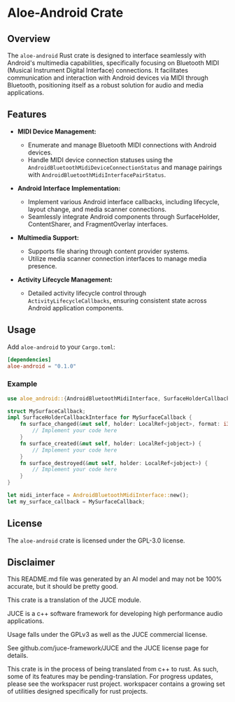 # Aloe-Android Crate

## Overview

The `aloe-android` Rust crate is designed to interface seamlessly with Android's multimedia capabilities, specifically focusing on Bluetooth MIDI (Musical Instrument Digital Interface) connections. It facilitates communication and interaction with Android devices via MIDI through Bluetooth, positioning itself as a robust solution for audio and media applications.

## Features

- **MIDI Device Management:**
  - Enumerate and manage Bluetooth MIDI connections with Android devices.
  - Handle MIDI device connection statuses using the `AndroidBluetoothMidiDeviceConnectionStatus` and manage pairings with `AndroidBluetoothMidiInterfacePairStatus`.

- **Android Interface Implementation:**
  - Implement various Android interface callbacks, including lifecycle, layout change, and media scanner connections.
  - Seamlessly integrate Android components through SurfaceHolder, ContentSharer, and FragmentOverlay interfaces.

- **Multimedia Support:**
  - Supports file sharing through content provider systems.
  - Utilize media scanner connection interfaces to manage media presence.

- **Activity Lifecycle Management:**
  - Detailed activity lifecycle control through `ActivityLifecycleCallbacks`, ensuring consistent state across Android application components.

## Usage

Add `aloe-android` to your `Cargo.toml`:

```toml
[dependencies]
aloe-android = "0.1.0"
```

### Example

```rust
use aloe_android::{AndroidBluetoothMidiInterface, SurfaceHolderCallbackInterface};

struct MySurfaceCallback;
impl SurfaceHolderCallbackInterface for MySurfaceCallback {
    fn surface_changed(&mut self, holder: LocalRef<jobject>, format: i32, width: i32, height: i32) {
        // Implement your code here
    }
    fn surface_created(&mut self, holder: LocalRef<jobject>) {
        // Implement your code here
    }
    fn surface_destroyed(&mut self, holder: LocalRef<jobject>) {
        // Implement your code here
    }
}

let midi_interface = AndroidBluetoothMidiInterface::new();
let my_surface_callback = MySurfaceCallback;
```

## License

The `aloe-android` crate is licensed under the GPL-3.0 license.

## Disclaimer

This README.md file was generated by an AI model and may not be 100% accurate, but it should be pretty good.


This crate is a translation of the JUCE module.

JUCE is a c++ software framework for developing high performance audio applications.

Usage falls under the GPLv3 as well as the JUCE commercial license.

See github.com/juce-framework/JUCE and the JUCE license page for details.

This crate is in the process of being translated from c++ to rust. As such, some of its features may be pending-translation. For progress updates, please see the workspacer rust project. workspacer contains a growing set of utilities designed specifically for rust projects.
